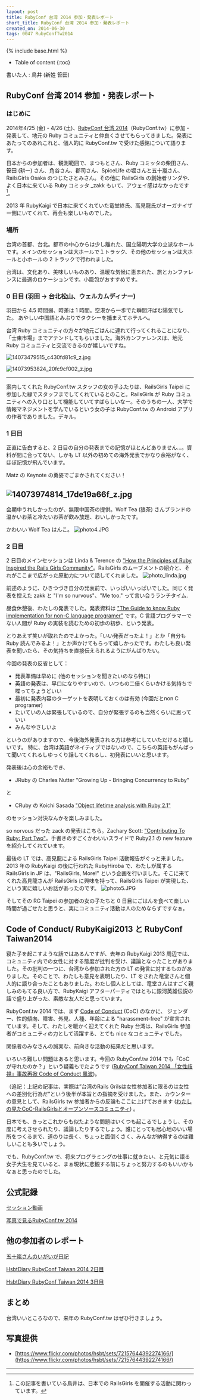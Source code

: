 ```yaml
---
layout: post
title: RubyConf 台湾 2014 参加・発表レポート
short_title: RubyConf 台湾 2014 参加・発表レポート
created_on: 2014-06-30
tags: 0047 RubyConfTw2014
---
```

{% include base.html %}


* Table of content
{:toc}


書いた人 : 鳥井 (新姓 笹田)

## RubyConf 台湾 2014 参加・発表レポート

### はじめに

2014年4/25 (金) - 4/26 (土)、[RubyConf 台湾 2014](http://rubyconf.tw/2014/)（RubyConf.tw）に参加・発表して、地元の Ruby コミュニティと仲良くさせてもらってきました。発表にあたってのあれこれと、個人的に RubyConf.tw で受けた感銘について語ります。

日本からの参加者は、観測範囲で、まつもとさん、Ruby コミッタの柴田さん、笹田 (耕一) さん、角谷さん、郡司さん、SpiceLife の堀さんと五十嵐さん、RailsGirls Osaka のつじたさとみさん。その他に RailsGirls の創始者リンダや、よく日本に来ている Ruby コミッタ _zakk もいて、アウェイ感はなかったです[^1]。

2013 年 RubyKaigi で日本に来てくれていた竜堂終氏、高見龍氏がオーガナイザー側にいてくれて、再会も楽しいものでした。

### 場所

台湾の首都、台北。都市の中心からは少し離れた、国立陽明大学の立派なホールです。メインのセッションは大ホールで１トラック、その他のセッションは大ホールと小ホールの 2 トラックで行われました。

台湾は、文化あり、美味しいものあり、温暖な気候に恵まれた、旅とカンファレンスに最適のロケーションです。小籠包がおすすめです。

### 0 日目 (羽田 -&gt; 台北松山、ウェルカムディナー)

羽田から 4.5 時間弱、時差は 1 時間。空港から一歩でた瞬間汗ばむ陽気でした。
あやしい中国語とみぶりでタクシーを捕まえてホテルへ。

台湾 Ruby コミュニティの方々が地元ごはんに連れて行ってくれることになり、「士東市場」までアテンドしてもらいました。海外カンファレンスは、地元 Ruby コミュニティと交流できるのが嬉しいですね。

![14073479515_c430fd81c9_z.jpg](http://farm3.staticflickr.com/2896/14073479515_c430fd81c9_z.jpg)

![14073953824_20fc9cf002_z.jpg](http://farm8.staticflickr.com/7433/14073953824_20fc9cf002_z.jpg)

----

案内してくれた RubyConf.tw スタッフの女の子ふたりは、RailsGirls Taipei に参加した縁でスタッフまでしてくれているとのこと。RailsGirls が Ruby コミュニティへの入り口として機能していてすばらしいなー。そのうちの一人、大学で情報マネジメントを学んでいるという女の子は RubyConf.tw の Android アプリの作者でありました。デキル。

### 1 日目

正直に告白すると、2 日目の自分の発表までの記憶がほとんどありません...。資料が間に合ってない、しかも LT 以外の初めての海外発表でかなり余裕がなく、ほぼ記憶が飛んでいます。

Matz の Keynote の勇姿でごまかされてください！

![14073974814_17de19a66f_z.jpg](http://farm8.staticflickr.com/7346/14073974814_17de19a66f_z.jpg)
----

会期中うれしかったのが、無限中国茶の提供。Wolf Tea (狼茶) さんブランドの温かいお茶と冷たいお茶が飲み放題、おいしかったです。

かわいい Wolf Tea はんこ。
![photo4.JPG]({{base}}{{site.baseurl}}/images/0047-RubyConfTw2014/photo4.JPG)

### 2 日目

2 日目のメインセッションは Linda &amp; Terence の ["How the Principles of Ruby Inspired the Rails Girls Community"](https://speakerdeck.com/hone/how-the-principles-of-ruby-inspired-the-rails-girls-community)。RailsGirls のムーブメントの紹介と、それがここまで広がった原動力について話してくれました。
![photo_linda.jpg]({{base}}{{site.baseurl}}/images/0047-RubyConfTw2014/photo_linda.jpg)

前述のように、ひきつづき自分の発表前で、いっぱいいっぱいでした。同じく発表を控えた zakk と "I'm so nurvous"、"Me too." って言い合うランチタイム.

昼食休憩後、わたしの発表でした。発表資料は ["The Guide to know Ruby implementation for non-C language programer"](https://speakerdeck.com/yotii23/walking-around-the-ruby-forest) です。C 言語プログラマーでない人間が Ruby の実装を読むための初歩の初歩、という発表。

とりあえず笑いが取れたのでよかった。「いい発表だったよ！」とか「自分も Ruby 読んでみるよ！」とか声かけてもらって嬉しかったです。わたしも良い発表を聞いたら、その気持ちを直接伝えられるようにがんばりたい。

今回の発表の反省として：

* 発表準備は早めに (他のセッションを聞きたいのなら特に)
* 英語の発表は、早口になりやすいので、いつもの二倍くらいかける気持ちで喋ってちょうどいい
* 最初に発表内容のターゲットを表明しておくのは有効 (今回だとnon C programer)
* たいていの人は緊張しているので、自分が緊張するのも当然くらいに思っていい
* みんなやさしいよ


というのがありますので、今後海外発表される方は参考にしていただけると嬉しいです。
特に、台湾は英語がネイティブではないので、こちらの英語もがんばって聞いてくれるしゆっくり話してくれるし、初発表にいいと思います。

発表後は心の余裕もでき、

* JRuby の Charles Nutter "Growing Up - Bringing Concurrency to Ruby"


と

* CRuby の Koichi Sasada ["Object lifetime analysis with Ruby 2.1"](http://www.atdot.net/~ko1/activities/2014_rubyconf_tw_pub.pdf)


のセッション対決なんかを楽しみました。

so norvous だった zack の発表はこちら。Zachary Scott: ["Contributing To Ruby: Part Two"](https://speakerdeck.com/zzak/rubyconf-taiwan-contributing-to-ruby-part-two)。手書きのすごくかわいいスライドで Ruby2.1 の new feature を紹介してくれています。

最後の LT では、高見龍による RailsGirls Taipei 活動報告がぐっと来ました。2013 年の RubyKaigi の後に行われた RubyHiroba で、わたしが属する RailsGirls in JP は、"RailsGirls, More!" という企画を行いました。そこに来てくれた高見龍さんが RailsGirls に興味を持って、RailsGirls Taipei が実現した、という実に嬉しいお話があったのです。
![photo5.JPG]({{base}}{{site.baseurl}}/images/0047-RubyConfTw2014/photo5.JPG)

そしてその RG Taipei の参加者の女の子たちと 0 日目にごはんを食べて楽しい時間が過ごせたと思うと、実にコミュニティ活動は人のためならずですなぁ。

## Code of Conduct/ RubyKaigi2013 と RubyConf Taiwan2014

寝た子を起こすような話ではあるんですが、去年の RubyKaigi 2013 周辺では、コミュニティ内での女性に対する態度が批判を受け、議論となったことがありました。その批判の一つに、台湾から参加された方の LT の発言に対するものがありました。そのことで、わたしも意見を表明したり、LT をされた竜堂さんと個人的に語り合ったこともありました。わたし個人としては、竜堂さんはすごく親しみのもてる良い方で、RubyKaigi アフターパーティではともに銀河英雄伝説の話で盛り上がった、素敵な友人だと思っています。

RubyConf.tw 2014 では、まず [Code of Conduct](http://rubyconf.tw/2014/#coc) (CoC) のなかに、
ジェンダー、性的傾向、障害、外見、人種、年齢による "harassment-free" が宣言されています。そして、わたしを暖かく迎えてくれた Ruby 台湾は、RailsGirls 参加者がコミュニティの力として活躍する、とても nice なコミュニティでした。

関係者のみなさんの誠実な、前向きな活動の結果だと思います。

いろいろ難しい問題はあると思います。今回の RubyConf.tw 2014 でも「CoC が守れたのか？」という疑義もでたようです ([RubyConf Taiwan 2014 「女性歧視」事故再掀 Code of Conduct 風波](http://blog.yorkxin.org/posts/2014/04/26/rubyconf-taiwan-2014-offensive-women))。

（追記：上記の記事は、実際は”台湾のRails Grilsは女性参加者に限るのは女性への差別化行為だ”という後半が本旨との指摘を受けました。また、カウンターの意見として、RailsGirls tw 参加者からの反論もここに上げておきます  ([わたしの見たCoC-RailsGirlsとオープンソースコミュニティ](http://carolhsu.github.io/blog/2014/04/27/coc-railsgirls-community/)) 。

日本でも、きっとこれからも似たような問題はいくつも起こるでしょうし、その度に考えさせられたり、議論したりするでしょう。誰にとっても居心地のいい場所をつくるまで、道のりは長く、ちょっと面倒くさく、みんなが納得するのは難しいことも多いでしょう。

でも、RubyConf.tw で、将来プログラミングの仕事に就きたい、と元気に語る女子大生を見ていると、まぁ現状に悲観する前にちょっと努力するのもいいかもなぁと思ったのでした。

## 公式記録

[セッション動画](https://www.youtube.com/channel/UCqw_z59yI24SivuD573FECA/videos)

[写真で見るRubyConf.tw 2014 ](https://www.flickr.com/photos/123590011@N08/sets/72157644587013882/)

## 他の参加者のレポート

[五十嵐さんのいがいが日記](http://igarashikuniaki.net/diary/20140428.html)

[HsbtDiary RubyConf Taiwan 2014 2日目](http://www.hsbt.org/diary/20140425.html)

[HsbtDiary RubyConf Taiwan 2014 3日目](http://www.hsbt.org/diary/20140426.html)

## まとめ

台湾いいところなので、来年の RubyConf.tw はぜひ行きましょう。

## 写真提供

* [https://www.flickr.com/photos/hsbt/sets/72157644392274166/](https://www.flickr.com/photos/hsbt/sets/72157644392274166/)


----

[^1]: この記事を書いている鳥井は、日本での RailsGirls を開催する活動に関わっています。
